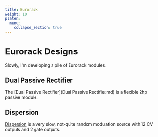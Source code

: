 ```yaml
---
title: Eurorack
weight: 10
platen:
  menu:
    collapse_section: true
---
```


# Eurorack Designs
Slowly, I'm developing a pile of Eurorack modules. 

## Dual Passive Rectifier
The [Dual Passive Rectifier](Dual Passive Rectifier.md) is a flexible 2hp passive module. 

## Dispersion
[Dispersion](Dispersion.md) is a very slow, not-quite random modulation source with 12 CV outputs and 2 gate outputs.

